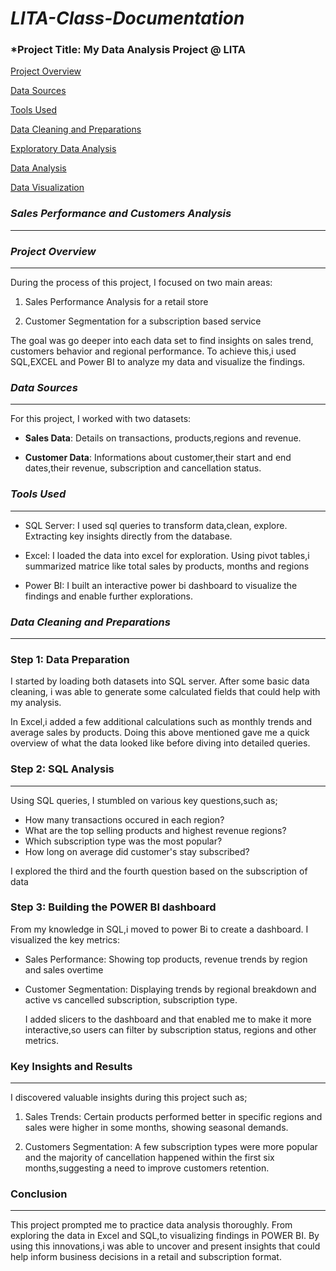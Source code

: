 # *LITA-Class-Documentation*

### *Project Title: My Data Analysis Project @ LITA

[Project Overview](#project-overview)

[Data Sources](#data-sources) 

[Tools Used](#tools-used) 

[Data Cleaning and Preparations](#data-cleaning-and-preparations)

[Exploratory Data Analysis](#exploratory-data-analysis)

[Data Analysis](#data-analysis)

[Data Visualization](#data-visualization)

### *Sales Performance and Customers Analysis*
------------
### *Project Overview*
-------------

During the process of this project, I focused on two main areas:
1. Sales Performance Analysis for a retail store

2. Customer Segmentation for a subscription based service

The goal was go deeper into each data set to find insights on sales trend, customers behavior and regional performance. To achieve this,i used SQL,EXCEL and Power BI to analyze my data and visualize the findings.

### *Data Sources* 
---------------

For this project, I worked with two datasets:
- **Sales Data**: Details on transactions, products,regions and revenue.

- **Customer Data**: Informations about customer,their start and end dates,their revenue, subscription and cancellation status. 

### *Tools Used*
----------

- SQL Server: I used sql queries to transform data,clean, explore. Extracting key insights directly from the database.
  
- Excel: I loaded the data into excel for exploration. Using pivot tables,i summarized matrice like total sales by products, months and regions

- Power BI: I built an interactive power bi dashboard to visualize the findings and enable further explorations.

### *Data Cleaning and Preparations*
----------------

### Step 1: Data Preparation 
 I started by loading both datasets into SQL server. After some basic data cleaning, i was able to generate some calculated fields that could help with my analysis.
 
 In Excel,i added a few additional calculations such as monthly trends and average sales by products. Doing this above mentioned gave me a quick overview of what the data looked like before diving into detailed queries.
   
### Step 2: SQL Analysis
----------------

Using SQL queries, I stumbled on various key questions,such as;

- How many transactions occured in each region?
- What are the top selling products and highest revenue regions?
- Which subscription type was the most popular?
- How long on average did customer's stay subscribed?

I explored the third and the fourth question based on the subscription of data

### Step 3: Building the POWER BI dashboard 

From my knowledge in SQL,i moved to power Bi to create a dashboard. I visualized the key metrics: 

- Sales Performance: Showing top products, revenue trends by region and sales overtime
  
- Customer Segmentation: Displaying trends by regional breakdown and active vs cancelled subscription, subscription type.

  I added slicers to the dashboard and that enabled me to make it more interactive,so users can filter by subscription status, regions and other metrics. 

### Key Insights and Results 
---------------

I discovered valuable insights during this project such as;

1. Sales Trends: Certain products performed better in specific regions and sales were higher in some months, showing seasonal demands.

2. Customers Segmentation: A few subscription types were more popular and the majority of cancellation happened within the first six months,suggesting a need to improve customers retention.

### Conclusion
----------

This project prompted me to practice data analysis thoroughly. From exploring the data in Excel and SQL,to visualizing findings in POWER BI. By using this innovations,i was able to uncover and present insights that could help inform business decisions in a retail and subscription format.

